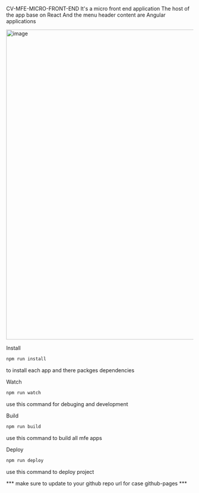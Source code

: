 CV-MFE-MICRO-FRONT-END
It's a micro front end application 
The host of the app base on React 
And the menu header content are Angular applications

<img width="833" alt="image" src="https://user-images.githubusercontent.com/51287453/182677613-498d9335-ea2f-4f4a-9fa6-fd7cfde434e9.png">

Install

```bash
npm run install
```
to install each app and there packges dependencies


Watch

```bash
npm run watch
```
use this command for debuging and development

Build

```bash
npm run build
```
use this command to build all mfe apps

Deploy

```bash
npm run deploy
```
use this command to deploy project

*** make sure to update to your github repo url for case github-pages ***
